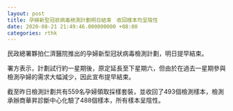 ```yaml
---
layout: post
title: 孕婦新型冠狀病毒檢測計劃明日結束　收回樣本均呈陰性
date: 2020-08-21 21:49:46.000000000 +08:00
categories: rthk
---
```


民政總署夥拍仁濟醫院推出的孕婦新型冠狀病毒檢測計劃，明日提早結束。

署方表示，計劃試行約一星期後，原定延長至下星期六，但由於在過去一星期參與檢測孕婦的需求大幅減少，因此宣布提早結束。

截至昨日檢測計劃共有559名孕婦領取採樣套裝，並收回了493個檢測樣本，檢測承辦商華昇診斷中心化驗了488個樣本，所有樣本呈陰性。
